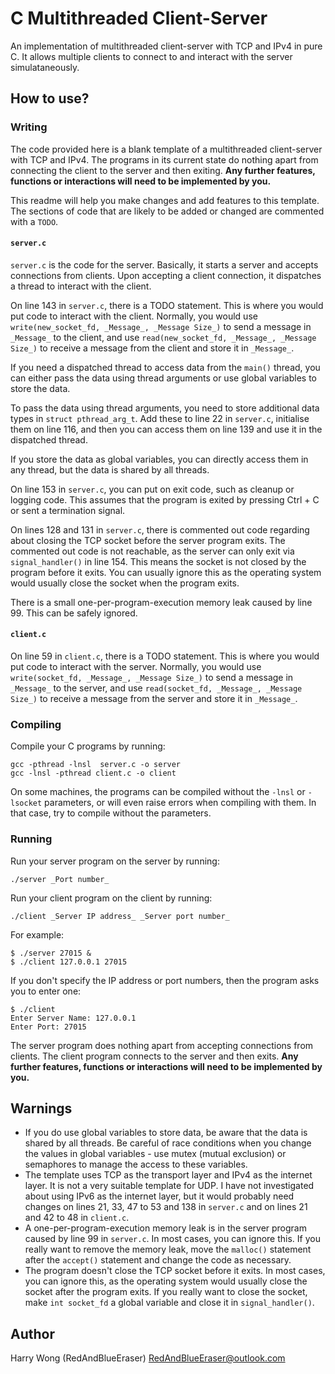# C Multithreaded Client-Server

An implementation of multithreaded client-server with TCP and IPv4 in pure C. It allows multiple clients to connect to and interact with the server simulataneously.

## How to use?

### Writing

The code provided here is a blank template of a multithreaded client-server with TCP and IPv4. The programs in its current state do nothing apart from connecting the client to the server and then exiting. **Any further features, functions or interactions will need to be implemented by you.**

This readme will help you make changes and add features to this template. The sections of code that are likely to be added or changed are commented with a `TODO`.

#### `server.c`

`server.c` is the code for the server. Basically, it starts a server and accepts connections from clients. Upon accepting a client connection, it dispatches a thread to interact with the client.

On line 143 in `server.c`, there is a TODO statement. This is where you would put code to interact with the client. Normally, you would use `write(new_socket_fd, _Message_, _Message Size_)` to send a message in `_Message_` to the client, and use `read(new_socket_fd, _Message_, _Message Size_)` to receive a message from the client and store it in `_Message_`.

If you need a dispatched thread to access data from the `main()` thread, you can either pass the data using thread arguments or use global variables to store the data.

To pass the data using thread arguments, you need to store additional data types in `struct pthread_arg_t`. Add these to line 22 in `server.c`, initialise them on line 116, and then you can access them on line 139 and use it in the dispatched thread.

If you store the data as global variables, you can directly access them in any thread, but the data is shared by all threads.

On line 153 in `server.c`, you can put on exit code, such as cleanup or logging code. This assumes that the program is exited by pressing Ctrl + C or sent a termination signal.

On lines 128 and 131 in `server.c`, there is commented out code regarding about closing the TCP socket before the server program exits. The commented out code is not reachable, as the server can only exit via `signal_handler()` in line 154. This means the socket is not closed by the program before it exits. You can usually ignore this as the operating system would usually close the socket when the program exits.

There is a small one-per-program-execution memory leak caused by line 99. This can be safely ignored.

#### `client.c`

On line 59 in `client.c`, there is a TODO statement. This is where you would put code to interact with the server. Normally, you would use `write(socket_fd, _Message_, _Message Size_)` to send a message in `_Message_` to the server, and use `read(socket_fd, _Message_, _Message Size_)` to receive a message from the server and store it in `_Message_`.

### Compiling

Compile your C programs by running:

```Shell
gcc -pthread -lnsl  server.c -o server
gcc -lnsl -pthread client.c -o client
```

On some machines, the programs can be compiled without the `-lnsl` or `-lsocket` parameters, or will even raise errors when compiling with them. In that case, try to compile without the parameters.

### Running

Run your server program on the server by running:

```Shell
./server _Port number_
```

Run your client program on the client by running:

```Shell
./client _Server IP address_ _Server port number_
```

For example:

```Shell
$ ./server 27015 &
$ ./client 127.0.0.1 27015
```

If you don't specify the IP address or port numbers, then the program asks you to enter one:

```Shell
$ ./client
Enter Server Name: 127.0.0.1
Enter Port: 27015
```

The server program does nothing apart from accepting connections from clients. The client program connects to the server and then exits. **Any further features, functions or interactions will need to be implemented by you.**

## Warnings

- If you do use global variables to store data, be aware that the data is shared by all threads. Be careful of race conditions when you change the values in global variables - use mutex (mutual exclusion) or semaphores to manage the access to these variables.
- The template uses TCP as the transport layer and IPv4 as the internet layer. It is not a very suitable template for UDP. I have not investigated about using IPv6 as the internet layer, but it would probably need changes on lines 21, 33, 47 to 53 and 138 in `server.c` and on lines 21 and 42 to 48 in `client.c`.
- A one-per-program-execution memory leak is in the server program caused by line 99 in `server.c`. In most cases, you can ignore this. If you really want to remove the memory leak, move the `malloc()` statement after the `accept()` statement and change the code as necessary.
- The program doesn't close the TCP socket before it exits. In most cases, you can ignore this, as the operating system would usually close the socket after the program exits. If you really want to close the socket, make `int socket_fd` a global variable and close it in `signal_handler()`.

## Author

Harry Wong (RedAndBlueEraser) <RedAndBlueEraser@outlook.com>
